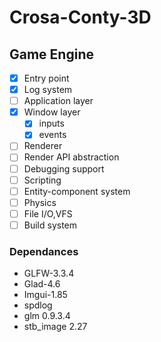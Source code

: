 # Crosa-Conty-3D

## Game Engine

- [x] Entry point
- [x] Log system
- [ ] Application layer
- [x] Window layer
  - [x] inputs
  - [x] events
- [ ] Renderer
- [ ] Render API abstraction
- [ ] Debugging support
- [ ] Scripting
- [ ] Entity-component system
- [ ] Physics
- [ ] File I/O,VFS
- [ ] Build system

### Dependances

* GLFW-3.3.4
* Glad-4.6
* Imgui-1.85
* spdlog
* glm 0.9.3.4
* stb_image 2.27

